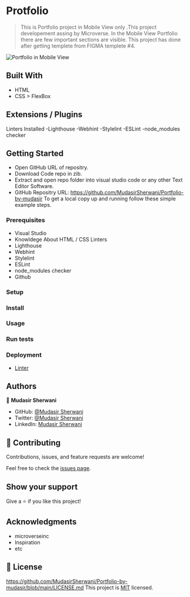 # Protfolio

> This is Portfolio project in Mobile View only .This project developement assing by Microverse.
> In the Mobile View Portfolio there are few important sections are visible.
> This project has done after getting templete from FIGMA templete #4.

![Portfolio in Mobile View](Protfolio_SS.PNG)

## Built With

- HTML
- CSS > FlexBox

## Extensions / Plugins

Linters Installed
-Lighthouse
-Webhint
-Stylelint
-ESLint
-node_modules checker



## Getting Started
- Open GitHub URL of repositry.
- Download Code repo in zib.
- Extract and open repo folder into visual studio code or any other Text Editor Software.
- GitHub Repositry URL: https://github.com/MudasirSherwani/Portfolio-by-mudasir
  To get a local copy up and running follow these simple example steps.

### Prerequisites
- Visual Studio
- Knowldege About HTML / CSS
Linters
- Lighthouse
- Webhint
- Stylelint
- ESLint
- node_modules checker
- Github


### Setup

### Install

### Usage

### Run tests

### Deployment
- [Linter](https://github.com/microverseinc/linters-config/tree/master/html-css)


## Authors

👤 **Mudasir Sherwani**

- GitHub: [@Mudasir Sherwani](https://github.com/MudasirSherwani)
- Twitter: [@Mudasir Sherwani](https://twitter.com/mudasirsherwani)
- LinkedIn: [Mudasir Sherwani](https://linkedin.com/in/mudasir-ashraf-071321a4)


## 🤝 Contributing

Contributions, issues, and feature requests are welcome!

Feel free to check the [issues page](../../issues/).

## Show your support

Give a ⭐️ if you like this project!

## Acknowledgments

- microverseinc
- Inspiration
- etc

## 📝 License
https://github.com/MudasirSherwani/Portfolio-by-mudasir/blob/main/LICENSE.md
This project is [MIT](./MIT.md) licensed.

